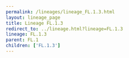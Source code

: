 ```yaml
---
permalink: /lineages/lineage_FL.1.3.html
layout: lineage_page
title: Lineage FL.1.3
redirect_to: ../lineage.html?lineage=FL.1.3
lineage: FL.1.3
parent: FL.1
children: ['FL.1.3']
---
```

